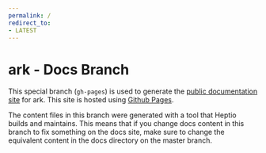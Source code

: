 ```yaml
---
permalink: /
redirect_to:
- LATEST
---
```


# ark - Docs Branch

This special branch (`gh-pages`) is used to generate the [public documentation site](https://heptio.github.io/ark)
for ark. This site is hosted using [Github Pages](https://help.github.com/articles/what-is-github-pages/).

The content files in this branch were generated with a tool that Heptio builds and maintains. This means that if you change docs content in this branch to fix something on the docs site, make sure to change the equivalent content in the docs directory on the master branch.
